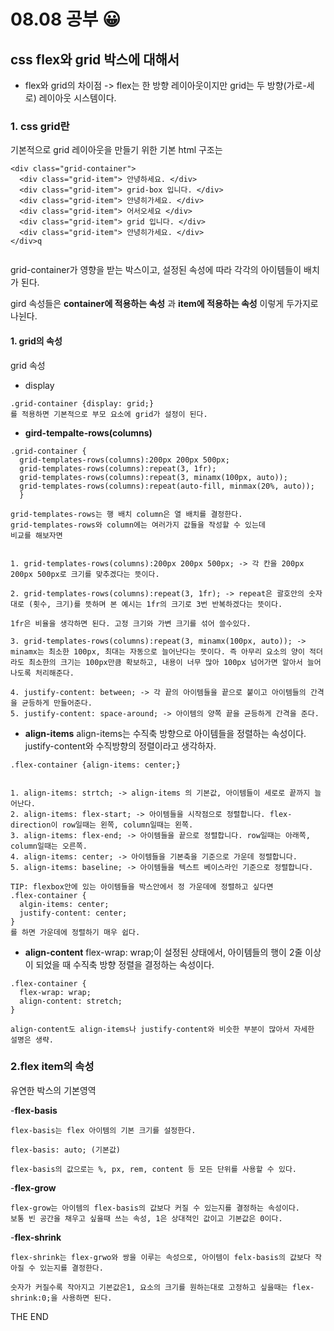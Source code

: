 # 08.08 공부 😀


## css flex와 grid 박스에 대해서

- flex와 grid의 차이점 -> flex는 한 방향 레이아웃이지만 grid는 두 방향(가로-세로) 레이아웃 시스템이다.


### 1. css grid란

기본적으로 grid 레이아웃을 만들기 위한 기본 html 구조는 
```
<div class="grid-container">
  <div class="grid-item"> 안녕하세요. </div>
  <div class="grid-item"> grid-box 입니다. </div>
  <div class="grid-item"> 안녕히가세요. </div>
  <div class="grid-item"> 어서오세요 </div>
  <div class="grid-item"> grid 입니다. </div>
  <div class="grid-item"> 안녕히가세요. </div>
</div>q


```


grid-container가 영향을 받는 박스이고, 설정된 속성에 따라 각각의 아이템들이 배치가 된다. 


gird 속성들은 __container에 적용하는 속성__ 과 __item에 적용하는 속성__ 이렇게  두가지로 나뉜다.



#### 1. grid의 속성


grid 속성

- display


```
.grid-container {display: grid;}
를 적용하면 기본적으로 부모 요소에 grid가 설정이 된다.

```

- __gird-tempalte-rows(columns)__


```
.grid-container {
  grid-templates-rows(columns):200px 200px 500px;
  grid-templates-rows(columns):repeat(3, 1fr);
  grid-templates-rows(columns):repeat(3, minamx(100px, auto));
  grid-templates-rows(columns):repeat(auto-fill, minmax(20%, auto));
  }

grid-templates-rows는 행 배치 column은 열 배치를 결정한다.
grid-templates-rows와 column에는 여러가지 값들을 작성할 수 있는데
비교를 해보자면


1. grid-templates-rows(columns):200px 200px 500px; -> 각 칸을 200px 200px 500px로 크기를 맞추겠다는 뜻이다.

2. grid-templates-rows(columns):repeat(3, 1fr); -> repeat은 괄호안의 숫자대로 (횟수, 크기)를 뜻하며 본 예시는 1fr의 크기로 3번 반복하겠다는 뜻이다.

1fr은 비율을 생각하면 된다. 고정 크기와 가변 크기를 섞어 쓸수있다.

3. grid-templates-rows(columns):repeat(3, minamx(100px, auto)); -> 
minamx는 최소한 100px, 최대는 자동으로 늘어난다는 뜻이다. 즉 아무리 요소의 양이 적더라도 최소한의 크기는 100px만큼 확보하고, 내용이 너무 많아 100px 넘어가면 알아서 늘어나도록 처리해준다.

4. justify-content: between; -> 각 끝의 아이템들을 끝으로 붙이고 아이템들의 간격을 균등하게 만들어준다.
5. justify-content: space-around; -> 아이템의 양쪽 끝을 균등하게 간격을 준다.
```

- __align-items__
align-items는 수직축 방향으로 아이템들을 정렬하는 속성이다. justify-content와 수직방향의 정렬이라고 생각하자.

```
.flex-container {align-items: center;}


1. align-items: strtch; -> align-items 의 기본값, 아이템들이 세로로 끝까지 늘어난다.
2. align-items: flex-start; -> 아이템들을 시작점으로 정렬합니다. flex-direction이 row일때는 왼쪽, column일때는 왼쪽.
3. align-items: flex-end; -> 아이템들을 끝으로 정렬합니다. row일때는 아래쪽, column일때는 오른쪽.
4. align-items: center; -> 아이템들을 기본축을 기준으로 가운데 정렬합니다.
5. align-items: baseline; -> 아이템들을 텍스트 베이스라인 기준으로 정렬합니다.

TIP: flexbox안에 있는 아이템들을 박스안에서 정 가운데에 정렬하고 싶다면
.flex-container {
  algin-items: center;
  justify-content: center;
}
를 하면 가운데에 정렬하기 매우 쉽다.

```


- __align-content__
flex-wrap: wrap;이 설정된 상태에서, 아이템들의 행이 2줄 이상이 되었을 때 수직축 방향 정렬을 결정하는 속성이다.

```
.flex-container {
  flex-wrap: wrap;
  align-content: stretch;
}

align-content도 align-items나 justify-content와 비슷한 부분이 많아서 자세한 설명은 생략.

```


### 2.flex item의 속성
유연한 박스의 기본영역

-__flex-basis__
```
flex-basis는 flex 아이템의 기본 크기를 설정한다.

flex-basis: auto; (기본값)

flex-basis의 값으로는 %, px, rem, content 등 모든 단위를 사용할 수 있다.
```

-__flex-grow__
```
flex-grow는 아이템의 flex-basis의 값보다 커질 수 있는지를 결정하는 속성이다.
보통 빈 공간을 채우고 싶을때 쓰는 속성, 1은 상대적인 값이고 기본값은 0이다.
```

-__flex-shrink__
```
flex-shrink는 flex-grwo와 쌍을 이루는 속성으로, 아이템이 felx-basis의 값보다 작아질 수 있는지를 결정한다.

숫자가 커질수록 작아지고 기본값은1, 요소의 크기를 원하는대로 고정하고 싶을때는 flex-shrink:0;을 사용하면 된다.
```

THE END